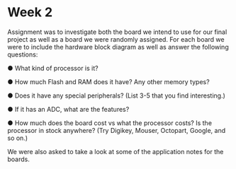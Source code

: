 # Week 2
Assignment was to investigate both the board we intend to use for our final project as well as a board we were randomly assigned. For each board we were to include the hardware block diagram as well as answer the following questions:

● What kind of processor is it?

● How much Flash and RAM does it have? Any other memory types?

● Does it have any special peripherals? (List 3-5 that you find interesting.)

● If it has an ADC, what are the features?

● How much does the board cost vs what the processor costs? Is the processor in stock
anywhere? (Try Digikey, Mouser, Octopart, Google, and so on.)

We were also asked to take a look at some of the application notes for the boards.

